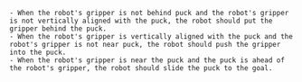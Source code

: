 
    - When the robot's gripper is not behind puck and the robot's gripper is not vertically aligned with the puck, the robot should put the gripper behind the puck.
    - When the robot's gripper is vertically aligned with the puck and the robot's gripper is not near puck, the robot should push the gripper into the puck.
    - When the robot's gripper is near the puck and the puck is ahead of the robot's gripper, the robot should slide the puck to the goal.